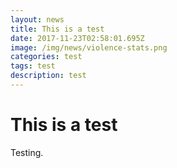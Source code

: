 ```yaml
---
layout: news
title: This is a test
date: 2017-11-23T02:58:01.695Z
image: /img/news/violence-stats.png
categories: test
tags: test
description: test
---
```

# This is a test

Testing.

